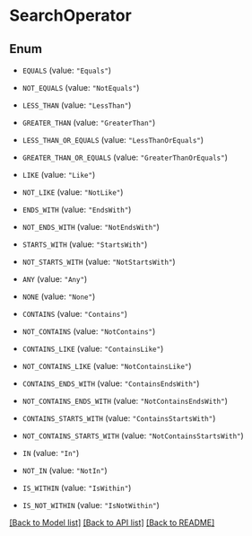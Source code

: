 # SearchOperator

## Enum


* `EQUALS` (value: `"Equals"`)

* `NOT_EQUALS` (value: `"NotEquals"`)

* `LESS_THAN` (value: `"LessThan"`)

* `GREATER_THAN` (value: `"GreaterThan"`)

* `LESS_THAN_OR_EQUALS` (value: `"LessThanOrEquals"`)

* `GREATER_THAN_OR_EQUALS` (value: `"GreaterThanOrEquals"`)

* `LIKE` (value: `"Like"`)

* `NOT_LIKE` (value: `"NotLike"`)

* `ENDS_WITH` (value: `"EndsWith"`)

* `NOT_ENDS_WITH` (value: `"NotEndsWith"`)

* `STARTS_WITH` (value: `"StartsWith"`)

* `NOT_STARTS_WITH` (value: `"NotStartsWith"`)

* `ANY` (value: `"Any"`)

* `NONE` (value: `"None"`)

* `CONTAINS` (value: `"Contains"`)

* `NOT_CONTAINS` (value: `"NotContains"`)

* `CONTAINS_LIKE` (value: `"ContainsLike"`)

* `NOT_CONTAINS_LIKE` (value: `"NotContainsLike"`)

* `CONTAINS_ENDS_WITH` (value: `"ContainsEndsWith"`)

* `NOT_CONTAINS_ENDS_WITH` (value: `"NotContainsEndsWith"`)

* `CONTAINS_STARTS_WITH` (value: `"ContainsStartsWith"`)

* `NOT_CONTAINS_STARTS_WITH` (value: `"NotContainsStartsWith"`)

* `IN` (value: `"In"`)

* `NOT_IN` (value: `"NotIn"`)

* `IS_WITHIN` (value: `"IsWithin"`)

* `IS_NOT_WITHIN` (value: `"IsNotWithin"`)


[[Back to Model list]](../README.md#documentation-for-models) [[Back to API list]](../README.md#documentation-for-api-endpoints) [[Back to README]](../README.md)


